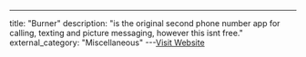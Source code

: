 ---
title: "Burner"
description: "is the original second phone number app for calling, texting and picture messaging, however this isnt free."
external_category: "Miscellaneous"
---[Visit Website](https://www.burnerapp.com/)

